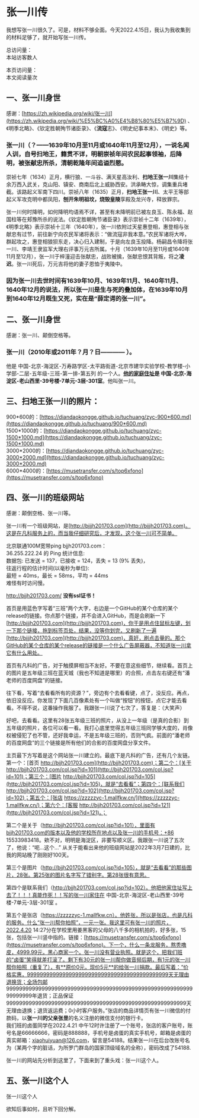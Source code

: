 # 张一川传
我想写张一川很久了。可是，材料不够全面。今天2022.4.15日，我认为我收集到的材料足够了，就开始写张一川传。

<script type="text/javascript" src="busuanzi.js"></script>    
<script async src="//busuanzi.ibruce.info/busuanzi/2.3/busuanzi.pure.mini.js">
</script>  


总访问量：  
<span id="busuanzi_container_site_uv">
  本站访客数<span id="busuanzi_value_site_uv"></span>人
</span>

本页访问量：  
<span id="busuanzi_container_page_pv">
  本文阅读量<span id="busuanzi_value_page_pv"></span>次
</span>

## 一、张一川身世
感谢：[https://zh.wikipedia.org/wiki/张一川](https://zh.wikipedia.org/wiki/%E5%BC%A0%E4%B8%80%E5%B7%9D) 、《明季北略》、《钦定胜朝殉节诸臣录》、《**流寇**志》、《明史纪事本末》、《明史》等。  
### 张一川（？——1639年10月至11月或1640年11月至12月），一说名闻人训，自号扫地王，籍贯不详，明朝崇祯年间农民起事领袖，后降明，被张献忠所杀，清朝乾隆年间追谥烈愍。  

崇祯七年（1634）正月，横行狼、一斗谷、满天星高汝利、**扫地王张一川**集结十余万西入武关，克山阳、镇安、商南后北上威胁西安。洪承畴大惊，调集重兵堵截。该路起义军南下四川。崇祯八年（1635）正月，**扫地王张一川**、太平王等部起义军攻克明中都凤阳，**刨开朱明祖坟，烧毁皇陵**享殿及龙兴寺，释放罪宗。

张一川何时降明，如何降明均语焉不详，甚至有未降明前已被左良玉、陈永福、赵国柱等在郏豫所杀的说法。《钦定胜朝殉节诸臣录》表示崇祯十二年（1639年），《明季北略》表示崇祯十三年（1640年），张一川依附过天星惠登相，惠登相与张献忠有过节，前往新宁向农民军诸将表示：“做流寇非我本意。”农民军诸将大哗，群起攻之，惠登相狼狈东走，决心归入建制，于是向左良玉投降。杨嗣昌令降将张一川、李靖王隶监军大理右评事万元吉所属。十月（1639年10月至11月或1640年11月至12月），张一川于梓潼迎击张献忠，战败被擒，张献忠恨其背叛，将之**凌迟**。张一川死后，万元吉将他的妻子恩恤于夷陵中。

### 因为张一川去世时间有1639年10月、1639年11月、1640年11月、1640年12月的说法，所以张一川是生与死的叠加体，在1639年10月到1640年12月既生又死，实在是“薛定谔的张一川”。

## 二、张一川身世
感谢：张一川、颠倒空格等。

### 张一川（2010年或2011年？月？日———— ）。

他是 中国-北京-海淀区-万寿路学区-太平路街道-北京市建华实验学校-教学楼-小学部-二层-五年级-三班-第一排-第五列 的一个人。**[他的家庭住址](http://bjjh201703.com/col.jsp?id=102)是 中国-北京-海淀区-老山西里-39号楼-7单元-3层-301室**。他叫张一川。

## 三、扫地王张一川的照片：  
900\*600的：[https://diandaokongge.github.io/tuchuang/zyc-900*600.md](https://diandaokongge.github.io/tuchuang/900*600.md)  
1500\*1000的：[https://diandaokongge.github.io/tuchuang/zyc-1500*1000.md](https://diandaokongge.github.io/tuchuang/zyc-1500*1000.md)  
3000\*2000的：[https://diandaokongge.github.io/tuchuang/zyc-3000*2000.md](https://diandaokongge.github.io/tuchuang/zyc-3000*2000.md)  
6000\*4000的：[https://musetransfer.com/s/top6xfono](https://musetransfer.com/s/top6xfono)

## 四、张一川的班级网站
感谢：颠倒空格、张一川等。

张一川有一个班级网站，是[http://bjjjh201703.com](http://bjjjh201703.com)。这是在凡科服务上的，而当我仔细研究后，才发现，这个张一川可不简单。

北京联通100M宽带ping bjjh201703.com：  
36.255.222.24 的 Ping 统计信息:  
    数据包: 已发送 = 137，已接收 = 124，丢失 = 13 (9% 丢失)，  
往返行程的估计时间(以毫秒为单位):  
    最短 = 40ms，最长 = 58ms，平均 = 44ms  
难怪有时访问慢。

http://bjjh201703.com/  **没有ssl证书！**

首页是用蓝色字写着“三班”两个大字，右边是一个GitHub的某个仓库的某个release的链接。你点那个链接，并不会进入GitHub，而是会刷新一下[http://bjjjh201703.com](http://bjjjh201703.com)，你于是用点住鼠标左键，划一下那个链接，拖到标签页处，结果，没等你划完，又刷新了一遍[http://bjjjh201703.com](http://bjjjh201703.com)，真奸，刷点击量的。那个GitHub的某个仓库的某个release的链接是一个什么广告屏蔽器，不知道张一川拿它有什么用处。

首页有凡科的广告，对于触摸屏相当不友好。不要在意这些细节，继续看。首页上的图片是五年级三班在蓝天城（我也不知道是哪里）的合照，点击左右键还有“潘老师的百度网盘”的链接。

往下看，写着“去看看所有的资源？”，旁边有个去看看键，点了，没反应。再点，依旧没反应。你发现了下面几百像素处有一个叫做“按钮”的按钮，点它才能去看看。不得不说，这番操作我服了。我跟张一川说了七次了，答复是：（大笑声）

好吧，去看看。这里有28张五年级三班的照片，从没上一年级（是真的合影）到五年级的照片，各位可以看一看。我打心底里觉得五年级三班同学够大度的，肖像权被侵犯了也不管，还好我幸运，不是五年级三班的，否则气疯。前面的“潘老师的百度网盘”的三个链接是所有他们的合影的百度网盘分享文件。

主页最下方写着是这个网站张一川建立的。最底下是凡科的广告，还有几个友链。第一个：[首页 http://bjjh201703.com](http://bjjh201703.com)；第二个：[关于 http://bjjh201703.com/col.jsp?id=101](http://bjjh201703.com/col.jsp?id=101)；第三个：[图片 http://bjjh201703.com/col.jsp?id=105](http://bjjh201703.com/col.jsp?id=105)，就是“去看看”；第四个：[联系我们 http://bjjh201703.com/col.jsp?id=102](http://bjjh201703.com/col.jsp?id=102)；第五个：[张店 https://zzzzzyc-1.mallfkw.cn/](https://zzzzzyc-1.mallfkw.cn/)；第六个：[客服 http://bjjh201703.com/col.jsp?id=121](http://bjjh201703.com/col.jsp?id=121)。；

第二个是关于（http://bjjh201703.com/col.jsp?id=101），里面有bjjh201703.com的版本以及他的学校所在地点以及张一川的手机号：+86 15533983418。欸不对，明明是海淀区，非要写顺义区。我跟张一川说了五次了，他说：“呃...这个...” 从关于能看出来他的班级网站是2022年3月7日建的，比我的网站晚了刚刚好100天。  
 <span id="runtime_span"></span><script type="text/javascript">function show_runtime(){window.setTimeout("show_runtime()",1000);X=new Date("11/27/2021 21:04:00");Y=new Date();T=(Y.getTime()-X.getTime());M=24*60*60*1000;a=T/M;A=Math.floor(a);b=(a-A)*24;B=Math.floor(b);c=(b-B)*60;C=Math.floor((b-B)*60);D=Math.floor((c-C)*60);runtime_span.innerHTML="颠倒空格的个人网站已运行: "+A+"天"+B+"小时"+C+"分"+D+"秒"}show_runtime();</script> 

 <span id="runtime_span"></span><script type="text/javascript">function show_runtime(){window.setTimeout("show_runtime()",1000);X=new Date("11/07/2022 12:00:00");Y=new Date();T=(Y.getTime()-X.getTime());M=24*60*60*1000;a=T/M;A=Math.floor(a);b=(a-A)*24;B=Math.floor(b);c=(b-B)*60;C=Math.floor((b-B)*60);D=Math.floor((c-C)*60);runtime_span.innerHTML="张一川的班级网站站已运行: "+A+"天"}show_runtime();</script> 

第三个是图片（http://bjjh201703.com/col.jsp?id=105），就是“去看看”的那些图片，28张。第25张的图片名字写了错别字。第28张很有意思。

第四个是联系我们（http://bjjh201703.com/col.jsp?id=102）。他把他家住址写上去了！！！真能作死！！写的张一川家住在 中国-北京-海淀区-老山西里-39号楼-7单元-3层-301室 。

第五个是张店（https://zzzzzyc-1.mallfkw.cn）。他姓张，所以是张店，也是凡科的服务。什么“张一川帮你拍照”，一元一张。我这里可有张一川的照片，2022.4.20 14:27分在学校里用姜黑客的父母的八千多的相机拍的，好多张，15张，包括张一川竖中指的。链接：[https://musetransfer.com/s/top6xfono](https://musetransfer.com/s/top6xfono)。下一个，什么一条龙服务，熬秃噜皮，4999.99元，黑心商家一个。张一川没有营业执照。就是这个，把我们班的“卤蛋”笑得就差打滚了。剩下有30元的张一川帮你做音频后期，有1元的张一川帮你拍照（重复了），有**原价0元，现价5元**的给张一川捐款。最后写着：“价格实惠，99999999999999999999999999999999999999999999天无理由退换货；全场包邮 999999999999999999999999999999999999999999999999999999999999999999年退货；正品保证
99999999999999999999999999999999999999999999999999999999天无理由退换；退货返运费；0小时客户服务。”张店的商品详情页有张一川微信的付款码，以**张一川的父亲张昱**的名义注册的微信支付的银行卡。  
我们班的卤蛋同学在2022.4.21 中午12时许注册了一个账号，张店的客户账号，账号名是66666666，密码是888888，手机号是卤蛋的真实手机号，邮箱是卤蛋的真实邮箱：xiaohuiyuan@126.com，留言是54188。结果张一川在后台改账号名为（某两个字的脏话，为所罗门群岛的国家顶级域名的全称），密码改成了54188.

张一川的网站先分析到这里了，下面来到了重头戏：张一川这个人。

## 五、张一川这个人

张一川这个人

欲知后事如何，且听下回分解。
